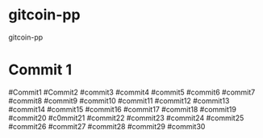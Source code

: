 # gitcoin-pp
gitcoin-pp
# Commit 1
#Commit1
#Commit2
#commit3
#commit4
#commit5
#commit6
#commit7
#commit8
#commit9
#commit10
#commit11
#commit12
#commit13
#commit14
#commit15
#commit16
#commit17
#commit18
#commit19
#commit20
#c0mmit21
#commit22
#commit23
#commit24
#commit25
#commit26
#commit27
#commit28
#commit29
#commit30
